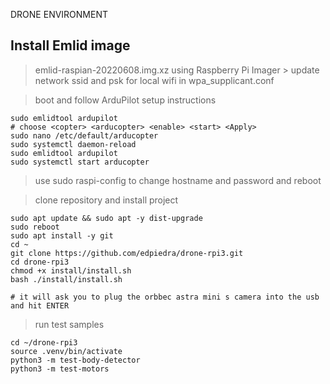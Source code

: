 DRONE ENVIRONMENT

Install Emlid image
-------------------------------------------------------------------
> emlid-raspian-20220608.img.xz using Raspberry Pi Imager
    > update network ssid and psk for local wifi in wpa_supplicant.conf

> boot and follow ArduPilot setup instructions
```
sudo emlidtool ardupilot
# choose <copter> <arducopter> <enable> <start> <Apply>
sudo nano /etc/default/arducopter
sudo systemctl daemon-reload
sudo emlidtool ardupilot
sudo systemctl start arducopter
```

> use sudo raspi-config to change hostname and password and reboot

> clone repository and install project
```
sudo apt update && sudo apt -y dist-upgrade
sudo reboot
sudo apt install -y git
cd ~
git clone https://github.com/edpiedra/drone-rpi3.git
cd drone-rpi3
chmod +x install/install.sh
bash ./install/install.sh

# it will ask you to plug the orbbec astra mini s camera into the usb and hit ENTER
```

> run test samples
```
cd ~/drone-rpi3
source .venv/bin/activate
python3 -m test-body-detector
python3 -m test-motors
```